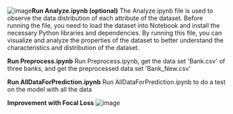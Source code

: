 ![image](https://github.com/CharlesDjl/Machine-learning-and-applications-in-finance/assets/51400996/d29394df-7f79-4fde-aaaf-c638f5c18655)**Run Analyze.ipynb (optional)**
The Analyze.ipynb file is used to observe the data distribution of each attribute of the dataset. Before running the file, you need to load the dataset into Notebook and install the necessary Python libraries and dependencies. By running this file, you can visualize and analyze the properties of the dataset to better understand the characteristics and distribution of the dataset.

**Run Preprocess.ipynb**
Run Preprocess.ipynb, get the data set 'Bank.csv' of three banks, and get the preprocessed data set 'Bank_New.csv'

**Run AllDataForPrediction.ipynb**
Run AllDataForPrediction.ipynb to do a test on the model with all the data

**Improvement with Focal Loss**
![image](https://github.com/CharlesDjl/Machine-learning-and-applications-in-finance/assets/51400996/cd2ab9eb-9d4b-42c1-a805-889019678254)

